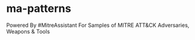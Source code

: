 # ma-patterns
Powered By #MitreAssistant For Samples of MITRE ATT&amp;CK Adversaries, Weapons &amp; Tools
